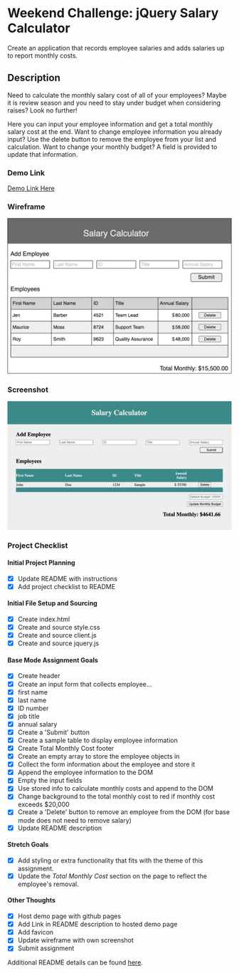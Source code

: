 # Weekend Challenge: jQuery Salary Calculator
Create an application that records employee salaries and adds salaries up to report monthly costs. 

## Description
Need to calculate the monthly salary cost of all of your employees? Maybe it is review season and you need
to stay under budget when considering raises? Look no further!

Here you can input your employee information and get a total monthly salary cost at the end. Want to change 
employee information you already input? Use the delete button to remove the employee from your list and calculation.
Want to change your monthly budget? A field is provided to update that information.

### Demo Link
[Demo Link Here](https://venomidas.github.io/weekend-jquery-salary-calculator/)

### Wireframe

![Wireframe](salary-calc-wireframe.png)

### Screenshot

![Screenshot](salary-calc-screenshot.png)

### Project Checklist
#### Initial Project Planning
- [X] Update README with instructions
- [X] Add project checklist to README
#### Initial File Setup and Sourcing
- [X] Create index.html
- [X] Create and source style.css
- [X] Create and source client.js
- [X] Create and source jquery.js
#### Base Mode Assignment Goals
- [X] Create header
- [X] Create an input form that collects employee...
- [X] first name
- [X] last name
- [X] ID number
- [X] job title
- [X] annual salary
- [X] Create a 'Submit' button 
- [X] Create a sample table to display employee information
- [X] Create Total Monthly Cost footer
- [X] Create an empty array to store the employee objects in
- [X] Collect the form information about the employee and store it
- [X] Append the employee information to the DOM
- [X] Empty the input fields
- [X] Use stored info to calculate monthly costs and append to the DOM
- [X] Change background to the total monthly cost to red if monthly cost exceeds $20,000
- [X] Create a 'Delete' button to remove an employee from the DOM (for base mode does not need to remove salary)
- [X] Update README description
#### Stretch Goals
- [X] Add styling or extra functionality that fits with the theme of this assignment.
- [X] Update the _Total Monthly Cost_ section on the page to reflect the employee's removal.
#### Other Thoughts
- [X] Host demo page with github pages
- [X] Add Link in README description to hosted demo page
- [X] Add favicon
- [X] Update wireframe with own screenshot
- [X] Submit assignment

Additional README details can be found [here](https://github.com/PrimeAcademy/readme-template/blob/master/README.md).